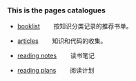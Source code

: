 ### This is the pages catalogues

- [booklist](booklist/index.md) 
　　按知识分类记录的推荐书单。

- [articles](articles/index.md)
　　知识和代码的收集。

- [reading notes](reading-notes/index.md)
　　读书笔记

- [reading plans](reading-plans/index.md)
　　阅读计划
